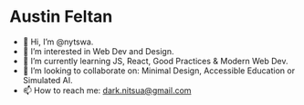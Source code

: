 # Austin Feltan
- 👋 Hi, I’m @nytswa.
- 👀 I’m interested in Web Dev and Design.
- 🌱 I’m currently learning JS, React, Good Practices & Modern Web Dev.
- 💞️ I’m looking to collaborate on: Minimal Design, Accessible Education or Simulated AI.
- 📫 How to reach me: dark.nitsua@gmail.com
